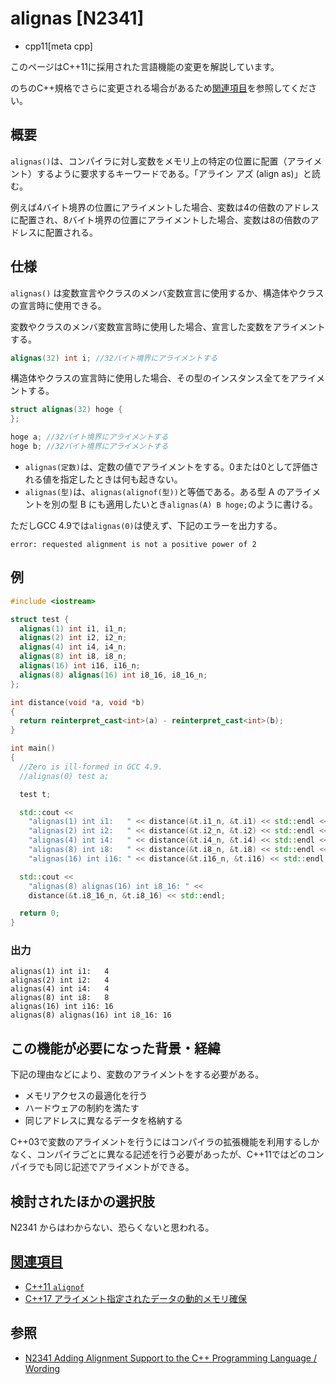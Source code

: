 # alignas [N2341]
* cpp11[meta cpp]

<!-- start lang caution -->

このページはC++11に採用された言語機能の変更を解説しています。

のちのC++規格でさらに変更される場合があるため[関連項目](#relative-page)を参照してください。

<!-- last lang caution -->

## 概要
`alignas()`は、コンパイラに対し変数をメモリ上の特定の位置に配置（アライメント）するように要求するキーワードである。「アライン アズ (align as)」と読む。

例えば4バイト境界の位置にアライメントした場合、変数は4の倍数のアドレスに配置され、8バイト境界の位置にアライメントした場合、変数は8の倍数のアドレスに配置される。


## 仕様
`alignas()` は変数宣言やクラスのメンバ変数宣言に使用するか、構造体やクラスの宣言時に使用できる。

変数やクラスのメンバ変数宣言時に使用した場合、宣言した変数をアライメントする。

```cpp
alignas(32) int i; //32バイト境界にアライメントする
```

構造体やクラスの宣言時に使用した場合、その型のインスタンス全てをアライメントする。

```cpp
struct alignas(32) hoge {
};

hoge a; //32バイト境界にアライメントする
hoge b; //32バイト境界にアライメントする
```

- `alignas(定数)`は、定数の値でアライメントをする。0または0として評価される値を指定したときは何も起きない。
- `alignas(型)`は、`alignas(alignof(型))`と等価である。ある型 A のアライメントを別の型 B にも適用したいとき`alignas(A) B hoge;`のように書ける。

ただしGCC 4.9では`alignas(0)`は使えず、下記のエラーを出力する。

```
error: requested alignment is not a positive power of 2
```


## 例
```cpp example
#include <iostream>

struct test {
  alignas(1) int i1, i1_n;
  alignas(2) int i2, i2_n;
  alignas(4) int i4, i4_n;
  alignas(8) int i8, i8_n;
  alignas(16) int i16, i16_n;
  alignas(8) alignas(16) int i8_16, i8_16_n;
};

int distance(void *a, void *b)
{
  return reinterpret_cast<int>(a) - reinterpret_cast<int>(b);
}

int main()
{
  //Zero is ill-formed in GCC 4.9.
  //alignas(0) test a;

  test t;

  std::cout <<
    "alignas(1) int i1:   " << distance(&t.i1_n, &t.i1) << std::endl <<
    "alignas(2) int i2:   " << distance(&t.i2_n, &t.i2) << std::endl <<
    "alignas(4) int i4:   " << distance(&t.i4_n, &t.i4) << std::endl <<
    "alignas(8) int i8:   " << distance(&t.i8_n, &t.i8) << std::endl <<
    "alignas(16) int i16: " << distance(&t.i16_n, &t.i16) << std::endl;

  std::cout <<
    "alignas(8) alignas(16) int i8_16: " << 
    distance(&t.i8_16_n, &t.i8_16) << std::endl;

  return 0;
}
```

### 出力
```
alignas(1) int i1:   4
alignas(2) int i2:   4
alignas(4) int i4:   4
alignas(8) int i8:   8
alignas(16) int i16: 16
alignas(8) alignas(16) int i8_16: 16
```


## この機能が必要になった背景・経緯
下記の理由などにより、変数のアライメントをする必要がある。

* メモリアクセスの最適化を行う
* ハードウェアの制約を満たす
* 同じアドレスに異なるデータを格納する

C++03で変数のアライメントを行うにはコンパイラの拡張機能を利用するしかなく、コンパイラごとに異なる記述を行う必要があったが、C++11ではどのコンパイラでも同じ記述でアライメントができる。


## 検討されたほかの選択肢
N2341 からはわからない、恐らくないと思われる。


## <a id="relative-page" href="#relative-page">関連項目</a>
- [C++11 `alignof`](/lang/cpp11/alignof.md)
- [C++17 アライメント指定されたデータの動的メモリ確保](/lang/cpp17/dynamic_memory_allocation_for_over-aligned_data.md)


## 参照
- [N2341 Adding Alignment Support to the C++ Programming Language / Wording](http://www.open-std.org/jtc1/sc22/wg21/docs/papers/2007/n2341.pdf)